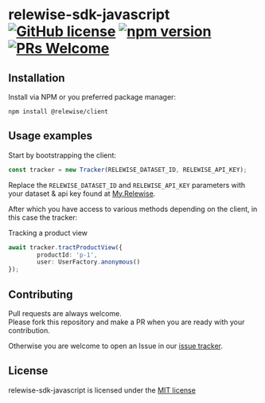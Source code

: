 # relewise-sdk-javascript [![GitHub license](https://img.shields.io/badge/license-MIT-blue.svg)](./LICENSE) [![npm version](https://badge.fury.io/js/@relewise%2Frelewise-client.svg)](https://badge.fury.io/js/@relewise%2Frelewise-client) [![PRs Welcome](https://img.shields.io/badge/PRs-welcome-brightgreen.svg)](https://https://github.com/Relewise/relewise-sdk-csharp-extensions/pulls)

## Installation 

Install via NPM or you preferred package manager: 

```
npm install @relewise/client
```

## Usage examples

Start by bootstrapping the client:

```ts
const tracker = new Tracker(RELEWISE_DATASET_ID, RELEWISE_API_KEY);
```

Replace the `RELEWISE_DATASET_ID` and `RELEWISE_API_KEY` parameters with your dataset & api key found at [My.Relewise](https://my.relewise.com/developer-settings). 

After which you have access to various methods depending on the client, in this case the tracker:

Tracking a product view
```ts
await tracker.tractProductView({
        productId: 'p-1',
        user: UserFactory.anonymous()
});
```

## Contributing

Pull requests are always welcome.  
Please fork this repository and make a PR when you are ready with your contribution.  

Otherwise you are welcome to open an Issue in our [issue tracker](https://github.com/Relewise/relewise-sdk-javascript/issues).

## License

relewise-sdk-javascript is licensed under the [MIT license](./LICENSE)
